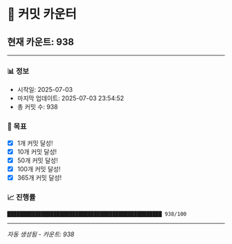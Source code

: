 # 🔢 커밋 카운터

## 현재 카운트: 938

---

### 📊 정보
- 시작일: 2025-07-03
- 마지막 업데이트: 2025-07-03 23:54:52
- 총 커밋 수: 938

### 🎯 목표
- [x] 1개 커밋 달성!
- [x] 10개 커밋 달성!
- [x] 50개 커밋 달성!
- [x] 100개 커밋 달성!
- [x] 365개 커밋 달성!

### 📈 진행률
```
██████████████████████████████████████████████████ 938/100
```

---
*자동 생성됨 - 카운트: 938*
